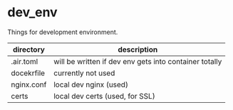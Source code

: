 # dev_env

Things for development environment.

| directory  | description                                            |
| ---------- | ------------------------------------------------------ |
| .air.toml  | will be written if dev env gets into container totally |
| docekrfile | currently not used                                     |
| nginx.conf | local dev nginx (used)                                 |
| certs      | local dev certs (used, for SSL)                        |
